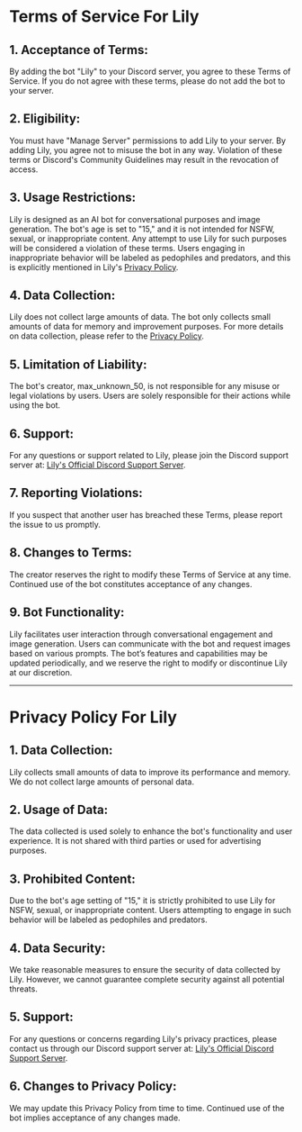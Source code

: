 # Terms of Service For Lily

## 1. Acceptance of Terms:
By adding the bot "Lily" to your Discord server, you agree to these Terms of Service. If you do not agree with these terms, please do not add the bot to your server.

## 2. Eligibility:
You must have "Manage Server" permissions to add Lily to your server. By adding Lily, you agree not to misuse the bot in any way. Violation of these terms or Discord's Community Guidelines may result in the revocation of access.

## 3. Usage Restrictions:
Lily is designed as an AI bot for conversational purposes and image generation. The bot's age is set to "15," and it is not intended for NSFW, sexual, or inappropriate content. Any attempt to use Lily for such purposes will be considered a violation of these terms. Users engaging in inappropriate behavior will be labeled as pedophiles and predators, and this is explicitly mentioned in Lily's [Privacy Policy](#privacy-policy).

## 4. Data Collection:
Lily does not collect large amounts of data. The bot only collects small amounts of data for memory and improvement purposes. For more details on data collection, please refer to the [Privacy Policy](#privacy-policy).

## 5. Limitation of Liability:
The bot's creator, max_unknown_50, is not responsible for any misuse or legal violations by users. Users are solely responsible for their actions while using the bot.

## 6. Support:
For any questions or support related to Lily, please join the Discord support server at: [Lily's Official Discord Support Server](https://discord.com/invite/Y8QpYpWVwq).

## 7. Reporting Violations:
If you suspect that another user has breached these Terms, please report the issue to us promptly.

## 8. Changes to Terms:
The creator reserves the right to modify these Terms of Service at any time. Continued use of the bot constitutes acceptance of any changes.

## 9. Bot Functionality:
Lily facilitates user interaction through conversational engagement and image generation. Users can communicate with the bot and request images based on various prompts. The bot’s features and capabilities may be updated periodically, and we reserve the right to modify or discontinue Lily at our discretion.

---

# Privacy Policy For Lily

## 1. Data Collection:
Lily collects small amounts of data to improve its performance and memory. We do not collect large amounts of personal data. 

## 2. Usage of Data:
The data collected is used solely to enhance the bot's functionality and user experience. It is not shared with third parties or used for advertising purposes.

## 3. Prohibited Content:
Due to the bot's age setting of "15," it is strictly prohibited to use Lily for NSFW, sexual, or inappropriate content. Users attempting to engage in such behavior will be labeled as pedophiles and predators.

## 4. Data Security:
We take reasonable measures to ensure the security of data collected by Lily. However, we cannot guarantee complete security against all potential threats.

## 5. Support:
For any questions or concerns regarding Lily's privacy practices, please contact us through our Discord support server at: [Lily's Official Discord Support Server](https://discord.com/invite/Y8QpYpWVwq).

## 6. Changes to Privacy Policy:
We may update this Privacy Policy from time to time. Continued use of the bot implies acceptance of any changes made.
